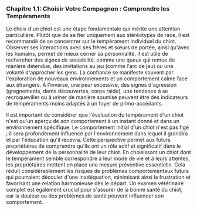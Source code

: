 ### **Chapitre 1.1: Choisir Votre Compagnon : Comprendre les Tempéraments**

Le choix d'un chiot est une étape fondamentale qui mérite une attention particulière. Plutôt que de se fier uniquement aux stéréotypes de race, il est recommandé de se concentrer sur le tempérament individuel du chiot. Observer ses interactions avec ses frères et sœurs de portée, ainsi qu'avec les humains, permet de mieux cerner sa personnalité. Il est utile de rechercher des signes de sociabilité, comme une queue qui remue de manière détendue, des invitations au jeu (comme l'arc de jeu) ou une volonté d'approcher les gens. La confiance se manifeste souvent par l'exploration de nouveaux environnements et un comportement calme face aux étrangers. À l'inverse, une peur excessive, des signes d'agression (grognements, dents découvertes, corps raide), une tendance à se recroqueviller ou à uriner de manière soumise peuvent être des indicateurs de tempéraments moins adaptés à un foyer de primo-accédants.

Il est important de considérer que l'évaluation du tempérament d'un chiot n'est qu'un aperçu de son comportement à un instant donné et dans un environnement spécifique. Le comportement initial d'un chiot n'est pas figé ; il sera profondément influencé par l'environnement dans lequel il grandira et par l'éducation qu'il recevra. Cette perspective permet aux futurs propriétaires de comprendre qu'ils ont un rôle actif et significatif dans le développement de la personnalité de leur chiot. En choisissant un chiot dont le tempérament semble correspondre à leur mode de vie et à leurs attentes, les propriétaires mettent en place une mesure préventive essentielle. Cela réduit considérablement les risques de problèmes comportementaux futurs qui pourraient découler d'une inadéquation, minimisant ainsi la frustration et favorisant une relation harmonieuse dès le départ. Un examen vétérinaire complet est également crucial pour s'assurer de la bonne santé du chiot, car la douleur ou des problèmes de santé peuvent influencer son comportement. 